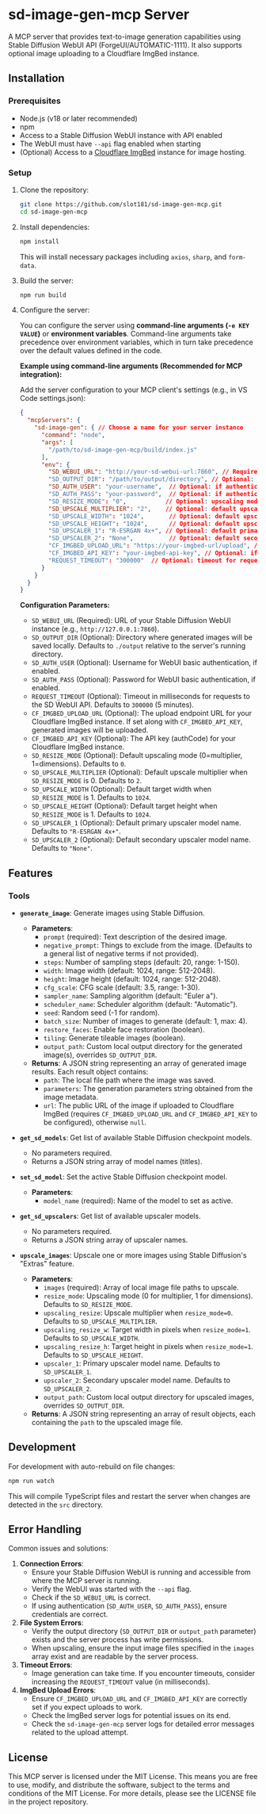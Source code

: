 # sd-image-gen-mcp Server

A MCP server that provides text-to-image generation capabilities using Stable Diffusion WebUI API (ForgeUI/AUTOMATIC-1111). It also supports optional image uploading to a Cloudflare ImgBed instance.

## Installation

### Prerequisites
- Node.js (v18 or later recommended)
- npm
- Access to a Stable Diffusion WebUI instance with API enabled
- The WebUI must have `--api` flag enabled when starting
- (Optional) Access to a [Cloudflare ImgBed](https://github.com/MarSeventh/CloudFlare-ImgBed) instance for image hosting.

### Setup

1.  Clone the repository:
    ```bash
    git clone https://github.com/slot181/sd-image-gen-mcp.git
    cd sd-image-gen-mcp
    ```

2.  Install dependencies:
    ```bash
    npm install
    ```
    This will install necessary packages including `axios`, `sharp`, and `form-data`.

3.  Build the server:
    ```bash
    npm run build
    ```

4.  Configure the server:

    You can configure the server using **command-line arguments (`-e KEY VALUE`)** or **environment variables**. Command-line arguments take precedence over environment variables, which in turn take precedence over the default values defined in the code.

    **Example using command-line arguments (Recommended for MCP integration):**

    Add the server configuration to your MCP client's settings (e.g., in VS Code settings.json):

    ```json
    {
      "mcpServers": {
        "sd-image-gen": { // Choose a name for your server instance
          "command": "node",
          "args": [
            "/path/to/sd-image-gen-mcp/build/index.js"
          ],
          "env": {
            "SD_WEBUI_URL": "http://your-sd-webui-url:7860", // Required: URL of your Stable Diffusion WebUI instance
            "SD_OUTPUT_DIR": "/path/to/output/directory", // Optional: if not provided, images will be saved to the server's running directory
            "SD_AUTH_USER": "your-username",  // Optional: if authentication is enabled
            "SD_AUTH_PASS": "your-password",  // Optional: if authentication is enabled
            "SD_RESIZE_MODE": "0",           // Optional: upscaling mode (0=multiplier, 1=dimensions)
            "SD_UPSCALE_MULTIPLIER": "2",    // Optional: default upscale multiplier
            "SD_UPSCALE_WIDTH": "1024",       // Optional: default upscale width
            "SD_UPSCALE_HEIGHT": "1024",      // Optional: default upscale height
            "SD_UPSCALER_1": "R-ESRGAN 4x+", // Optional: default primary upscaler
            "SD_UPSCALER_2": "None",          // Optional: default secondary upscaler
            "CF_IMGBED_UPLOAD_URL": "https://your-imgbed-url/upload", // Optional: if Cloudflare ImgBed is enabled
            "CF_IMGBED_API_KEY": "your-imgbed-api-key", // Optional: if Cloudflare ImgBed is enabled
            "REQUEST_TIMEOUT": "300000"  // Optional: timeout for requests to the SD WebUI API
          }
        }
      }
    }
    ```

    **Configuration Parameters:**

    *   `SD_WEBUI_URL` (Required): URL of your Stable Diffusion WebUI instance (e.g., `http://127.0.0.1:7860`).
    *   `SD_OUTPUT_DIR` (Optional): Directory where generated images will be saved locally. Defaults to `./output` relative to the server's running directory.
    *   `SD_AUTH_USER` (Optional): Username for WebUI basic authentication, if enabled.
    *   `SD_AUTH_PASS` (Optional): Password for WebUI basic authentication, if enabled.
    *   `REQUEST_TIMEOUT` (Optional): Timeout in milliseconds for requests to the SD WebUI API. Defaults to `300000` (5 minutes).
    *   `CF_IMGBED_UPLOAD_URL` (Optional): The upload endpoint URL for your Cloudflare ImgBed instance. If set along with `CF_IMGBED_API_KEY`, generated images will be uploaded.
    *   `CF_IMGBED_API_KEY` (Optional): The API key (authCode) for your Cloudflare ImgBed instance.
    *   `SD_RESIZE_MODE` (Optional): Default upscaling mode (0=multiplier, 1=dimensions). Defaults to `0`.
    *   `SD_UPSCALE_MULTIPLIER` (Optional): Default upscale multiplier when `SD_RESIZE_MODE` is 0. Defaults to `2`.
    *   `SD_UPSCALE_WIDTH` (Optional): Default target width when `SD_RESIZE_MODE` is 1. Defaults to `1024`.
    *   `SD_UPSCALE_HEIGHT` (Optional): Default target height when `SD_RESIZE_MODE` is 1. Defaults to `1024`.
    *   `SD_UPSCALER_1` (Optional): Default primary upscaler model name. Defaults to `"R-ESRGAN 4x+"`.
    *   `SD_UPSCALER_2` (Optional): Default secondary upscaler model name. Defaults to `"None"`.

## Features

### Tools

-   **`generate_image`**: Generate images using Stable Diffusion.
    -   **Parameters**:
        -   `prompt` (required): Text description of the desired image.
        -   `negative_prompt`: Things to exclude from the image. (Defaults to a general list of negative terms if not provided).
        -   `steps`: Number of sampling steps (default: 20, range: 1-150).
        -   `width`: Image width (default: 1024, range: 512-2048).
        -   `height`: Image height (default: 1024, range: 512-2048).
        -   `cfg_scale`: CFG scale (default: 3.5, range: 1-30).
        -   `sampler_name`: Sampling algorithm (default: "Euler a").
        -   `scheduler_name`: Scheduler algorithm (default: "Automatic").
        -   `seed`: Random seed (-1 for random).
        -   `batch_size`: Number of images to generate (default: 1, max: 4).
        -   `restore_faces`: Enable face restoration (boolean).
        -   `tiling`: Generate tileable images (boolean).
        -   `output_path`: Custom local output directory for the generated image(s), overrides `SD_OUTPUT_DIR`.
    -   **Returns**: A JSON string representing an array of generated image results. Each result object contains:
        -   `path`: The local file path where the image was saved.
        -   `parameters`: The generation parameters string obtained from the image metadata.
        -   `url`: The public URL of the image if uploaded to Cloudflare ImgBed (requires `CF_IMGBED_UPLOAD_URL` and `CF_IMGBED_API_KEY` to be configured), otherwise `null`.

-   **`get_sd_models`**: Get list of available Stable Diffusion checkpoint models.
    -   No parameters required.
    -   Returns a JSON string array of model names (titles).

-   **`set_sd_model`**: Set the active Stable Diffusion checkpoint model.
    -   **Parameters**:
        -   `model_name` (required): Name of the model to set as active.

-   **`get_sd_upscalers`**: Get list of available upscaler models.
    -   No parameters required.
    -   Returns a JSON string array of upscaler names.

-   **`upscale_images`**: Upscale one or more images using Stable Diffusion's "Extras" feature.
    -   **Parameters**:
        -   `images` (required): Array of local image file paths to upscale.
        -   `resize_mode`: Upscaling mode (0 for multiplier, 1 for dimensions). Defaults to `SD_RESIZE_MODE`.
        -   `upscaling_resize`: Upscale multiplier when `resize_mode=0`. Defaults to `SD_UPSCALE_MULTIPLIER`.
        -   `upscaling_resize_w`: Target width in pixels when `resize_mode=1`. Defaults to `SD_UPSCALE_WIDTH`.
        -   `upscaling_resize_h`: Target height in pixels when `resize_mode=1`. Defaults to `SD_UPSCALE_HEIGHT`.
        -   `upscaler_1`: Primary upscaler model name. Defaults to `SD_UPSCALER_1`.
        -   `upscaler_2`: Secondary upscaler model name. Defaults to `SD_UPSCALER_2`.
        -   `output_path`: Custom local output directory for upscaled images, overrides `SD_OUTPUT_DIR`.
    -   **Returns**: A JSON string representing an array of result objects, each containing the `path` to the upscaled image file.

## Development

For development with auto-rebuild on file changes:
```bash
npm run watch
```
This will compile TypeScript files and restart the server when changes are detected in the `src` directory.

## Error Handling

Common issues and solutions:
1.  **Connection Errors**:
    *   Ensure your Stable Diffusion WebUI is running and accessible from where the MCP server is running.
    *   Verify the WebUI was started with the `--api` flag.
    *   Check if the `SD_WEBUI_URL` is correct.
    *   If using authentication (`SD_AUTH_USER`, `SD_AUTH_PASS`), ensure credentials are correct.
2.  **File System Errors**:
    *   Verify the output directory (`SD_OUTPUT_DIR` or `output_path` parameter) exists and the server process has write permissions.
    *   When upscaling, ensure the input image files specified in the `images` array exist and are readable by the server process.
3.  **Timeout Errors**:
    *   Image generation can take time. If you encounter timeouts, consider increasing the `REQUEST_TIMEOUT` value (in milliseconds).
4.  **ImgBed Upload Errors**:
    *   Ensure `CF_IMGBED_UPLOAD_URL` and `CF_IMGBED_API_KEY` are correctly set if you expect uploads to work.
    *   Check the ImgBed server logs for potential issues on its end.
    *   Check the `sd-image-gen-mcp` server logs for detailed error messages related to the upload attempt.

## License

This MCP server is licensed under the MIT License. This means you are free to use, modify, and distribute the software, subject to the terms and conditions of the MIT License. For more details, please see the LICENSE file in the project repository.
